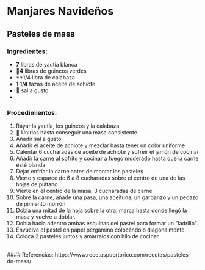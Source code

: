 # Manjares Navideños
## Pasteles de masa
### Ingredientes:
- **7** libras de yautía blanca
- 🍌**4** libras de guineos verdes
- **1/4 libra de calabaza
- __1 1/4__ tazas de aceite de achiote
- 🧂 sal a gusto
- 

### Procedimientos:
1. Rayar la yautía, los guineos y la calabaza
2. 🥣 Unirlos hasta conseguir una masa consistente
3. Añadir sal a gusto
4. Añadir el aceite de achiote y mezclar hasta tener un color uniforme
5. Calentar 6 cucharadas de aceite de achiote y sofreír el jamón de cocinar
6. Añadir la carne al sofrito y cocinar a fuego moderado hasta que la carne esté blanda 
7. Dejar enfríar la carne antes de montar los pasteles
8. Vierte y esparce de 6 a 8 cucharadas sobre el centro de una de las hojas de plátano
9. Vierte en el centro de la masa, 3 cucharadas de carne
10. Sobre la carne, añade una pasa, una aceituna, un garbanzo y un pedazo de pimiento morrón
11. Dobla una mitad de la hoja sobre la otra, marca hasta donde llegó la masa y vuelve a doblar. 
12. Dobla hacia adentro ambas esquinas del pastel para formar un "ladrillo".
13. Envuelve el pastel en papel pergamino colocándolo diagonalmente. 
14. Coloca 2 pasteles juntos y amarralos con hilo de cocinar. 

<br>
#### Referencias:
https://www.recetaspuertorico.com/recetas/pasteles-de-masa/
